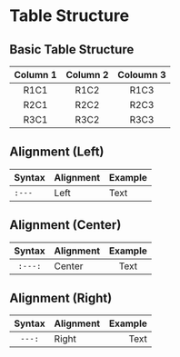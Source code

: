 # Table Structure

## Basic Table Structure
|Column 1|Column 2|Coloumn 3|
|:---:|:---:|:---:|
|R1C1|R1C2|R1C3|
|R2C1|R2C2|R2C3|
|R3C1|R3C2|R3C3|

## Alignment (Left)
|Syntax|Alignment|Example|
|:---|---|:---|
|`:---`|Left|Text|


## Alignment (Center)
|Syntax|Alignment|Example|
|:---:|---|:---:|
|`:---:`|Center|Text|

## Alignment (Right)
|Syntax|Alignment|Example|
|:---:|---|---:|
|`---:`|Right|Text|
